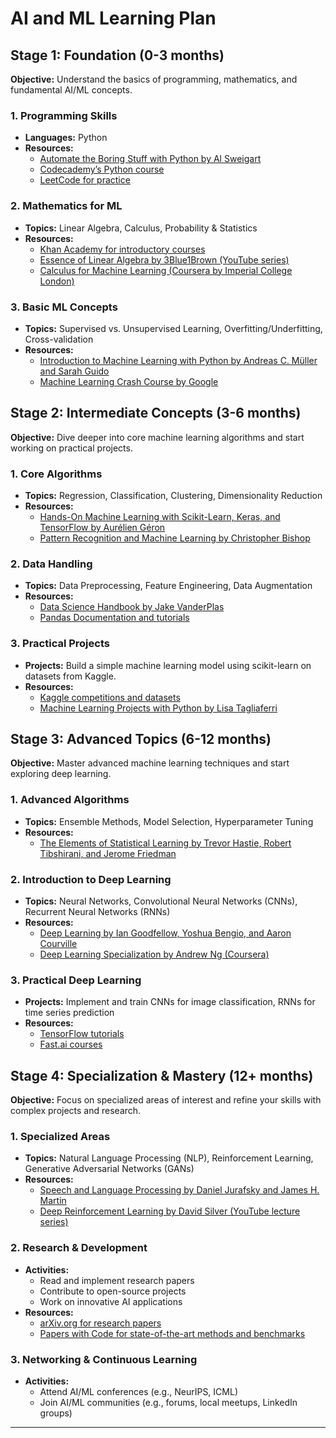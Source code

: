 # AI and ML Learning Plan

## Stage 1: Foundation (0-3 months)

**Objective:** Understand the basics of programming, mathematics, and fundamental AI/ML concepts.

### 1. Programming Skills

- **Languages:** Python
- **Resources:**
  - [Automate the Boring Stuff with Python by Al Sweigart](https://automatetheboringstuff.com/)
  - [Codecademy’s Python course](https://www.codecademy.com/learn/learn-python-3)
  - [LeetCode for practice](https://leetcode.com/)

### 2. Mathematics for ML

- **Topics:** Linear Algebra, Calculus, Probability & Statistics
- **Resources:**
  - [Khan Academy for introductory courses](https://www.khanacademy.org/math)
  - [Essence of Linear Algebra by 3Blue1Brown (YouTube series)](https://www.youtube.com/playlist?list=PLZHQObOWTQDP6tF4RO-yA0HhW8kFsKp2E)
  - [Calculus for Machine Learning (Coursera by Imperial College London)](https://www.coursera.org/learn/calculus-machine-learning)

### 3. Basic ML Concepts

- **Topics:** Supervised vs. Unsupervised Learning, Overfitting/Underfitting, Cross-validation
- **Resources:**
  - [Introduction to Machine Learning with Python by Andreas C. Müller and Sarah Guido](https://www.oreilly.com/library/view/introduction-to/9781449369880/)
  - [Machine Learning Crash Course by Google](https://developers.google.com/machine-learning/crash-course)

## Stage 2: Intermediate Concepts (3-6 months)

**Objective:** Dive deeper into core machine learning algorithms and start working on practical projects.

### 1. Core Algorithms

- **Topics:** Regression, Classification, Clustering, Dimensionality Reduction
- **Resources:**
  - [Hands-On Machine Learning with Scikit-Learn, Keras, and TensorFlow by Aurélien Géron](https://www.oreilly.com/library/view/hands-on-machine/9781492032632/)
  - [Pattern Recognition and Machine Learning by Christopher Bishop](https://www.springer.com/gp/book/9780387310732)

### 2. Data Handling

- **Topics:** Data Preprocessing, Feature Engineering, Data Augmentation
- **Resources:**
  - [Data Science Handbook by Jake VanderPlas](https://www.oreilly.com/library/view/python-data/9781491912126/)
  - [Pandas Documentation and tutorials](https://pandas.pydata.org/pandas-docs/stable/)

### 3. Practical Projects

- **Projects:** Build a simple machine learning model using scikit-learn on datasets from Kaggle.
- **Resources:**
  - [Kaggle competitions and datasets](https://www.kaggle.com/)
  - [Machine Learning Projects with Python by Lisa Tagliaferri](https://www.packtpub.com/product/machine-learning-projects-with-python/9781788625908)

## Stage 3: Advanced Topics (6-12 months)

**Objective:** Master advanced machine learning techniques and start exploring deep learning.

### 1. Advanced Algorithms

- **Topics:** Ensemble Methods, Model Selection, Hyperparameter Tuning
- **Resources:**
  - [The Elements of Statistical Learning by Trevor Hastie, Robert Tibshirani, and Jerome Friedman](https://web.stanford.edu/~hastie/ElemStatLearn/)

### 2. Introduction to Deep Learning

- **Topics:** Neural Networks, Convolutional Neural Networks (CNNs), Recurrent Neural Networks (RNNs)
- **Resources:**
  - [Deep Learning by Ian Goodfellow, Yoshua Bengio, and Aaron Courville](https://www.deeplearningbook.org/)
  - [Deep Learning Specialization by Andrew Ng (Coursera)](https://www.coursera.org/specializations/deep-learning)

### 3. Practical Deep Learning

- **Projects:** Implement and train CNNs for image classification, RNNs for time series prediction
- **Resources:**
  - [TensorFlow tutorials](https://www.tensorflow.org/tutorials)
  - [Fast.ai courses](https://course.fast.ai/)

## Stage 4: Specialization & Mastery (12+ months)

**Objective:** Focus on specialized areas of interest and refine your skills with complex projects and research.

### 1. Specialized Areas

- **Topics:** Natural Language Processing (NLP), Reinforcement Learning, Generative Adversarial Networks (GANs)
- **Resources:**
  - [Speech and Language Processing by Daniel Jurafsky and James H. Martin](https://web.stanford.edu/~jurafsky/slp3/)
  - [Deep Reinforcement Learning by David Silver (YouTube lecture series)](https://www.youtube.com/playlist?list=PL4cUxeGkcC9h5P4dZ_FtD6nE-hzmLFvFZ)

### 2. Research & Development

- **Activities:**
  - Read and implement research papers
  - Contribute to open-source projects
  - Work on innovative AI applications
- **Resources:**
  - [arXiv.org for research papers](https://arxiv.org/)
  - [Papers with Code for state-of-the-art methods and benchmarks](https://paperswithcode.com/)

### 3. Networking & Continuous Learning

- **Activities:**
  - Attend AI/ML conferences (e.g., NeurIPS, ICML)
  - Join AI/ML communities (e.g., forums, local meetups, LinkedIn groups)

---
